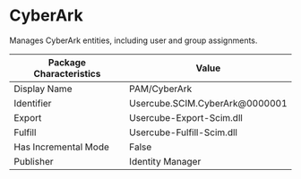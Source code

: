 # CyberArk

Manages CyberArk entities, including user and group assignments.

| Package Characteristics | Value                          |
| ----------------------- | ------------------------------ |
| Display Name            | PAM/CyberArk                   |
| Identifier              | Usercube.SCIM.CyberArk@0000001 |
| Export                  | Usercube-Export-Scim.dll       |
| Fulfill                 | Usercube-Fulfill-Scim.dll      |
| Has Incremental Mode    | False                          |
| Publisher               | Identity Manager               |
